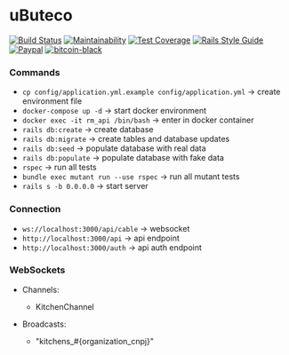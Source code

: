 # uButeco

[![Build Status](https://travis-ci.org/Sartori-RIA/restaurant_manager_api.svg?branch=master)](https://travis-ci.org/Sartori-RIA/restaurant_manager_api)
[![Maintainability](https://api.codeclimate.com/v1/badges/34002adbedb7a413e9b9/maintainability)](https://codeclimate.com/github/Sartori-RIA/restaurant_manager_api/maintainability)
[![Test Coverage](https://api.codeclimate.com/v1/badges/34002adbedb7a413e9b9/test_coverage)](https://codeclimate.com/github/Sartori-RIA/restaurant_manager_api/test_coverage)
[![Rails Style Guide](https://img.shields.io/badge/code_style-rubocop-brightgreen.svg)](https://github.com/rubocop-hq/rubocop-rails)
[![Paypal](https://img.shields.io/badge/support-PayPal-blue?logo=PayPal&style=flat-square&label=Donate)](https://www.paypal.com/donate?hosted_button_id=AVLYA9GPR8C6E)
[![bitcoin-black](https://img.shields.io/badge/btc-18piQ9NhZhBm1Msba9sFfffVxfjxFLX5Mr-informational)](https://github.com/Sartori-RIA/restaurant_manager_api/blob/master/bitcoin-address.txt)

### Commands

+ `cp config/application.yml.example config/application.yml` -> create environment file
+ `docker-compose up -d` -> start docker environment
+ `docker exec -it rm_api /bin/bash` -> enter in docker container
+ `rails db:create` -> create database
+ `rails db:migrate` -> create tables and database updates
+ `rails db:seed` -> populate database with real data
+ `rails db:populate` -> populate database with fake data
+ `rspec` -> run all tests
+ `bundle exec mutant run --use rspec` -> run all mutant tests
+ `rails s -b 0.0.0.0` -> start server

### Connection

+ `ws://localhost:3000/api/cable` -> websocket
+ `http://localhost:3000/api` -> api endpoint
+ `http://localhost:3000/auth` -> api auth endpoint

### WebSockets

+ Channels:
    + KitchenChannel
    
+ Broadcasts:
    + "kitchens_#{organization_cnpj}"
